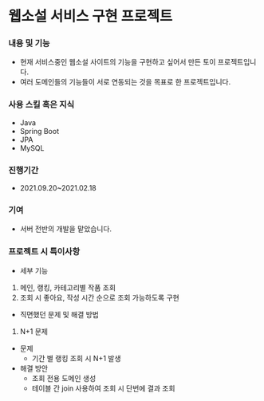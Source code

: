 # 웹소설 서비스 구현 프로젝트

### 내용 및 기능

- 현재 서비스중인 웹소설 사이트의 기능을 구현하고 싶어서 만든 토이 프로젝트입니다.
- 여러 도메인들의 기능들이 서로 연동되는 것을 목표로 한 프로젝트입니다.

### 사용 스킬 혹은 지식

- Java
- Spring Boot
- JPA
- MySQL

### 진행기간

- 2021.09.20~2021.02.18

### 기여

- 서버 전반의 개발을 맡았습니다.

### 프로젝트 시 특이사항

- 세부 기능
 1) 메인, 랭킹, 카테고리별 작품 조회 
 2) 조회 시 좋아요, 작성 시간 순으로 조회 가능하도록 구현 

- 직면했던 문제 및 해결 방법
 1) N+1 문제
   - 문제
     - 기간 별 랭킹 조회 시 N+1 발생
   - 해결 방안
     - 조회 전용 도메인 생성
     - 테이블 간 join 사용하여 조회 시 단번에 결과 조회    
